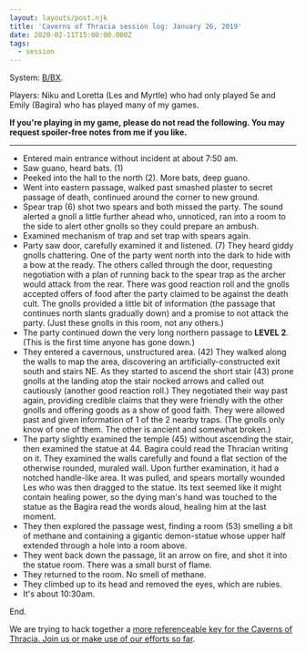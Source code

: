 ```yaml
---
layout: layouts/post.njk
title: 'Caverns of Thracia session log: January 26, 2019'
date: 2020-02-11T15:00:00.000Z
tags:
  - session
---
```

System: [B/BX](https://buildingsarepeople.blogspot.com/2020/01/bbx.html).

Players: Niku and Loretta (Les and Myrtle) who had only played 5e and Emily (Bagira) who has played many of my games.

**If you're playing in my game, please do not read the following. You may request spoiler-free notes from me if you like.**

- - -

* Entered main entrance without incident at about 7:50 am.
* Saw guano, heard bats. (1)
* Peeked into the hall to the north (2). More bats, deep guano.
* Went into eastern passage, walked past smashed plaster to secret passage of death, continued around the corner to new ground.
* Spear trap (6) shot two spears and both missed the party. The sound alerted a gnoll a little further ahead who, unnoticed, ran into a room to the side to alert other gnolls so they could prepare an ambush.
* Examined mechanism of trap and set trap with spears again.
* Party saw door, carefully examined it and listened. (7) They heard giddy gnolls chattering. One of the party went north into the dark to hide with a bow at the ready. The others called through the door, requesting negotiation with a plan of running back to the spear trap as the archer would attack from the rear. There was good reaction roll and the gnolls accepted offers of food after the party claimed to be against the death cult. The gnolls provided a little bit of information (the passage that continues north slants gradually down) and a promise to not attack the party. (Just these gnolls in this room, not any others.)
* The party continued down the very long northern passage to **LEVEL 2**. (This is the first time anyone has gone down.)
* They entered a cavernous, unstructured area. (42) They walked along the walls to map the area, discovering an artificially-constructed exit south and stairs NE. As they started to ascend the short stair (43) prone gnolls at the landing atop the stair nocked arrows and called out cautiously (another good reaction roll.) They negotiated their way past again, providing credible claims that they were friendly with the other gnolls and offering goods as a show of good faith. They were allowed past and given information of 1 of the 2 nearby traps. (The gnolls only know of one of them. The other is ancient and somewhat broken.)
* The party slightly examined the temple (45) without ascending the stair, then examined the statue at 44. Bagira could read the Thracian writing on it. They examined the walls carefully and found a flat section of the otherwise rounded, muraled wall. Upon further examination, it had a notched handle-like area. It was pulled, and spears mortally wounded Les who was then dragged to the statue. Its text seemed like it might contain healing power, so the dying man's hand was touched to the statue as the Bagira read the words aloud, healing him at the last moment.
* They then explored the passage west, finding a room (53) smelling a bit of methane and containing a gigantic demon-statue whose upper half extended through a hole into a room above.
* They went back down the passage, lit an arrow on fire, and shot it into the statue room. There was a small burst of flame.
* They returned to the room. No smell of methane.
* They climbed up to its head and removed the eyes, which are rubies.
* It's about 10:30am.

End.

We are trying to hack together a [more referenceable key for the Caverns of Thracia. Join us or make use of our efforts so far](https://buildingsarepeople.blogspot.com/2018/11/creating-terse-key-and-more-for-caverns.html).
